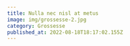 ```yaml
---
title: Nulla nec nisl at metus
image: img/grossesse-2.jpg
category: Grossesse
published_at: 2022-08-18T18:17:02.155Z
---
```

